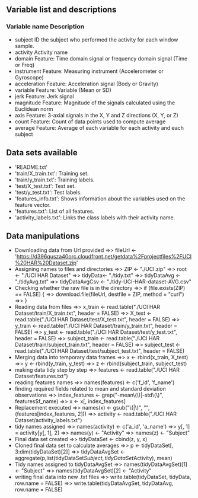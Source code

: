 ## Variable list and descriptions
### Variable name         Description
* subject 	ID the subject who performed the activity for each window sample. 
* activity 	Activity name
* domain 	Feature: Time domain signal or frequency domain signal (Time or Freq)
* instrument 	Feature: Measuring instrument (Accelerometer or Gyroscope)
* acceleration 	Feature: Acceleration signal (Body or Gravity)
* variable 	Feature: Variable (Mean or SD)
* jerk Feature: Jerk signal
* magnitude 	Feature: Magnitude of the signals calculated using the Euclidean norm
* axis Feature: 3-axial signals in the X, Y and Z directions (X, Y, or Z)
* count 	Feature: Count of data points used to compute average
* average 	Feature: Average of each variable for each activity and each subject

## Data sets available

* 'README.txt'
* 'train/X_train.txt': Training set.
* 'train/y_train.txt': Training labels.
* 'test/X_test.txt': Test set.
* 'test/y_test.txt': Test labels.
* 'features_info.txt': Shows information about the variables used on the feature vector.
* 'features.txt': List of all features.
* 'activity_labels.txt': Links the class labels with their activity name.

## Data manipulations

* Downloading data from Url provided
=>> fileUrl <- 'https://d396qusza40orc.cloudfront.net/getdata%2Fprojectfiles%2FUCI%20HAR%20Dataset.zip'
* Assigning names to files and directories 
=>> ZIP <- "./UCI.zip"
=>> root <- "./UCI HAR Dataset"
=>> tidyData<- "./tidy.txt"
=>> tidyDataAvg <- "./tidyAvg.txt" 
=>> tidyDataAvgCsv <- "./tidy-UCI-HAR-dataset-AVG.csv"
* Checking whether the raw file is in the directory 
=>> if (file.exists(ZIP) == FALSE) {
        =>> download.file(fileUrl, destfile = ZIP, method = "curl")
=>> }
* Reading data from files
=>> x_train <- read.table("./UCI HAR Dataset/train/X_train.txt", header = FALSE)
=>> X_test <- read.table("./UCI HAR Dataset/test/X_test.txt", header = FALSE)
=>> y_train <- read.table("./UCI HAR Dataset/train/y_train.txt", header = FALSE)
=>> y_test <- read.table("./UCI HAR Dataset/test/y_test.txt", header = FALSE)
=>> subject_train <- read.table("./UCI HAR Dataset/train/subject_train.txt", header = FALSE)
=>> subject_test <- read.table("./UCI HAR Dataset/test/subject_test.txt", header = FALSE)
* Merging data into temporary data frames
=>> x <- rbind(x_train, X_test)
=>> y <- rbind(y_train, y_test)
=>> z <- rbind(subject_train, subject_test)
* making data tidy step by step 
=>> features <- read.table("./UCI HAR Dataset/features.txt")
* reading features names
=>> names(features) <- c('f_id', 'f_name')
* finding required fields related to mean and standard deviation observations 
=>> index_features <- grep("-mean\\(\\)|-std\\(\\)", features$f_name) 
=>> x <- x[, index_features] 
* Replacement executed
=>> names(x) <- gsub("\\(|\\)", "", (features[index_features, 2]))
=>> activity <- read.table("./UCI HAR Dataset/activity_labels.txt")
* tidy names assigned 
=>> names(activity) <- c('a_id', 'a_name')
=>> y[, 1] = activity[y[, 1], 2]
=>> names(y) <- "Activity"
=>> names(z) <- "Subject"
* Final data set created
=>> tidyDataSet <- cbind(z, y, x)
* Cloned final data set to calculate averages
=>> p <- tidyDataSet[, 3:dim(tidyDataSet)[2]] 
=>> tidyDataAvgSet <- aggregate(p,list(tidyDataSet$Subject, tidyDataSet$Activity), mean) 
* Tidy names assigned to tidyDataAvgSet
=>> names(tidyDataAvgSet)[1] <- "Subject"
=>> names(tidyDataAvgSet)[2] <- "Activity"
* writing final data into new .txt files
=>> write.table(tidyDataSet, tidyData, row.name = FALSE)
=>> write.table(tidyDataAvgSet, tidyDataAvg, row.name = FALSE)